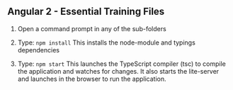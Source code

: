 ## Angular 2 - Essential Training Files

1) Open a command prompt in any of the sub-folders

2) Type: `npm install`
This installs the node-module and typings dependencies

3) Type: `npm start`
This launches the TypeScript compiler (tsc) to compile the application and watches for changes. 
It also starts the lite-server and launches in the browser to run the application.